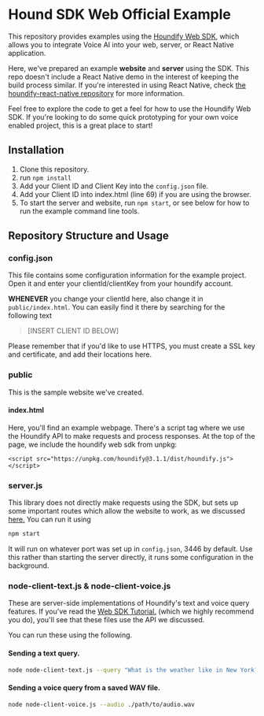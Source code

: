 # Hound SDK Web Official Example

This repository provides examples using the [Houndify Web SDK](https://npmjs.com/package/houndify), which allows you to integrate Voice AI into your web, server, or React Native application.

Here, we've prepared an example **website** and **server** using the SDK. This repo doesn't include a React Native demo in the interest of keeping the build process similar. If you're interested in using React Native, check [the houndify-react-native repository](https://npmjs.com/package/houndify-react-native) for more information.

Feel free to explore the code to get a feel for how to use the Houndify Web SDK. If you're looking to do some quick prototyping for your own voice enabled project, this is a great place to start!

## Installation
1. Clone this repository.
2. run `npm install`
3. Add your Client ID and Client Key into the `config.json` file.
4. Add your Client ID into index.html (line 69) if you are using the browser.
5. To start the server and website, run `npm start`, or see below for how to run the example command line tools.

## Repository Structure and Usage

### config.json
This file contains some configuration information for the example project. Open it and enter your clientId/clientKey from your houndify account. 

**WHENEVER** you change your clientId here, also change it in `public/index.html`. You can easily find it there by searching for the following  text
>[INSERT CLIENT ID BELOW]

Please remember that if you'd like to use HTTPS, you must create a SSL key and certificate, and add their locations here.

### public
This is the sample website we've created.


#### index.html
Here, you'll find an example webpage. There's a script tag where we use the Houndify API to make requests and process responses. At the top of the page, we include the houndify web sdk from unpkg:

```
<script src="https://unpkg.com/houndify@3.1.1/dist/houndify.js"></script>
```


### server.js
This library does not directly make requests using the SDK, but sets up some important routes which allow the website to work, as we discussed [here.](https://npmjs.com/package/houndify) You can run it using
```bash
npm start
```
It will run on whatever port was set up in `config.json`, 3446 by default. Use this rather than starting the server directly, it runs some configuration in the background.

### node-client-text.js & node-client-voice.js
These are server-side implementations of Houndify's text and voice query features. If you've read the [Web SDK Tutorial.](https://npmjs.com/package/houndify) (which we highly recommend you do), you'll see that these files use the API we discussed.

You can run these using the following.
#### Sending a text query.
```bash
node node-client-text.js --query "What is the weather like in New York?"
```
#### Sending a voice query from a saved WAV file.
```bash
node node-client-voice.js --audio ./path/to/audio.wav
```
